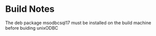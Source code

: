 # Build Notes 

The deb package msodbcsql17 must be installed on the build machine before buiding unixODBC
